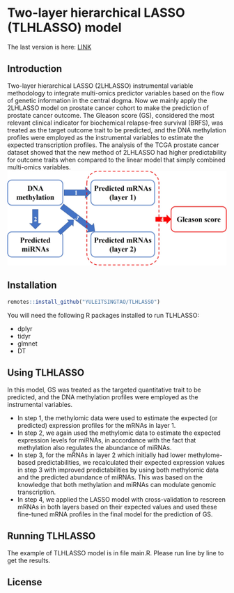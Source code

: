 # Two-layer hierarchical LASSO (TLHLASSO) model 

The last version is here: [LINK](https://github.com/YULEITSINGTAO/TLHLASSO)

## Introduction 
Two-layer hierarchical LASSO (2LHLASSO) instrumental variable methodology to integrate multi-omics predictor variables based on the flow of genetic information in the central dogma. Now we mainly apply the 2LHLASSO model on prostate cancer cohort to make the prediction of prostate cancer outcome. The Gleason score (GS), considered the most relevant clinical indicator for biochemical relapse-free survival (BRFS), was treated as the target outcome trait to be predicted, and the DNA methylation profiles were employed as the instrumental variables to estimate the expected transcription profiles. The analysis of the TCGA prostate cancer dataset showed that the new method of 2LHLASSO had higher predictability for outcome traits when compared to the linear model that simply combined multi-omics variables. 
![image info](./workflow_2.jpg)
## Installation 
```r
remotes::install_github("YULEITSINGTAO/TLHLASSO")
```
You will need the following R packages installed to run TLHLASSO:
- dplyr
- tidyr
- glmnet
- DT

## Using TLHLASSO
In this model, GS was treated as the targeted quantitative trait to be predicted, and the DNA methylation profiles were employed as the instrumental variables. 
- In step 1, the methylomic data were used to estimate the expected (or predicted) expression profiles for the mRNAs in layer 1. 
- In step 2, we again used the methylomic data to estimate the expected expression levels for miRNAs, in accordance with the fact that methylation also regulates the abundance of miRNAs. 
- In step 3, for the mRNAs in layer 2 which initially had lower methylome-based predictabilities, we recalculated their expected expression values in step 3 with improved predictabilities by using both methylomic data and the predicted abundance of miRNAs. This was based on the knowledge that both methylation and miRNAs can modulate genomic transcription. 
- In step 4, we applied the LASSO model with cross-validation to rescreen mRNAs in both layers based on their expected values and used these fine-tuned mRNA profiles in the final model for the prediction of GS. 

## Running TLHLASSO
The example of TLHLASSO model is in file main.R. Please run line by line to get the results.

## License
